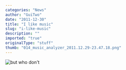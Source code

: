 ```yaml
---
categories: "News"
author: "GuiTwo"
date: "2011-12-30"
title: "I like music"
slug: "i-like-music"
description: ""
imported: "true"
originalType: "stuff"
thumb: "014_music_analyzer_2011.12.29-23.47.18.png"
---
```



![but who don't](014_music_analyzer_2011.12.29-23.47.18.png) 

